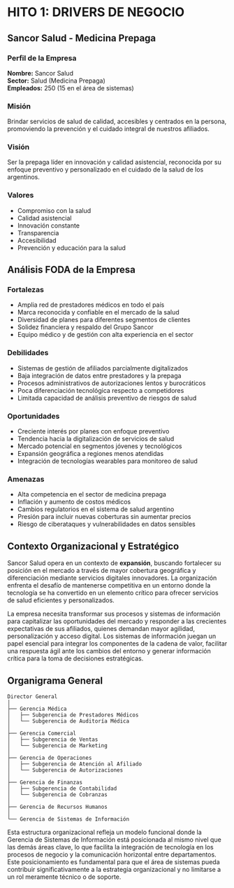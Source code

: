# HITO 1: DRIVERS DE NEGOCIO

## Sancor Salud - Medicina Prepaga

### Perfil de la Empresa

**Nombre:** Sancor Salud  
**Sector:** Salud (Medicina Prepaga)  
**Empleados:** 250 (15 en el área de sistemas)  

### Misión

Brindar servicios de salud de calidad, accesibles y centrados en la persona, promoviendo la prevención y el cuidado integral de nuestros afiliados.

### Visión

Ser la prepaga líder en innovación y calidad asistencial, reconocida por su enfoque preventivo y personalizado en el cuidado de la salud de los argentinos.

### Valores

- Compromiso con la salud
- Calidad asistencial
- Innovación constante
- Transparencia
- Accesibilidad
- Prevención y educación para la salud

## Análisis FODA de la Empresa

### Fortalezas

- Amplia red de prestadores médicos en todo el país
- Marca reconocida y confiable en el mercado de la salud
- Diversidad de planes para diferentes segmentos de clientes
- Solidez financiera y respaldo del Grupo Sancor
- Equipo médico y de gestión con alta experiencia en el sector

### Debilidades

- Sistemas de gestión de afiliados parcialmente digitalizados
- Baja integración de datos entre prestadores y la prepaga
- Procesos administrativos de autorizaciones lentos y burocráticos
- Poca diferenciación tecnológica respecto a competidores
- Limitada capacidad de análisis preventivo de riesgos de salud

### Oportunidades

- Creciente interés por planes con enfoque preventivo
- Tendencia hacia la digitalización de servicios de salud
- Mercado potencial en segmentos jóvenes y tecnológicos
- Expansión geográfica a regiones menos atendidas
- Integración de tecnologías wearables para monitoreo de salud

### Amenazas

- Alta competencia en el sector de medicina prepaga
- Inflación y aumento de costos médicos
- Cambios regulatorios en el sistema de salud argentino
- Presión para incluir nuevas coberturas sin aumentar precios
- Riesgo de ciberataques y vulnerabilidades en datos sensibles

## Contexto Organizacional y Estratégico

Sancor Salud opera en un contexto de **expansión**, buscando fortalecer su posición en el mercado a través de mayor cobertura geográfica y diferenciación mediante servicios digitales innovadores. La organización enfrenta el desafío de mantenerse competitiva en un entorno donde la tecnología se ha convertido en un elemento crítico para ofrecer servicios de salud eficientes y personalizados.

La empresa necesita transformar sus procesos y sistemas de información para capitalizar las oportunidades del mercado y responder a las crecientes expectativas de sus afiliados, quienes demandan mayor agilidad, personalización y acceso digital. Los sistemas de información juegan un papel esencial para integrar los componentes de la cadena de valor, facilitar una respuesta ágil ante los cambios del entorno y generar información crítica para la toma de decisiones estratégicas.

## Organigrama General

```
Director General
│
├── Gerencia Médica
│   ├── Subgerencia de Prestadores Médicos
│   └── Subgerencia de Auditoría Médica
│
├── Gerencia Comercial
│   ├── Subgerencia de Ventas
│   └── Subgerencia de Marketing
│
├── Gerencia de Operaciones
│   ├── Subgerencia de Atención al Afiliado
│   └── Subgerencia de Autorizaciones
│
├── Gerencia de Finanzas
│   ├── Subgerencia de Contabilidad
│   └── Subgerencia de Cobranzas
│
├── Gerencia de Recursos Humanos
│
└── Gerencia de Sistemas de Información
```

Esta estructura organizacional refleja un modelo funcional donde la Gerencia de Sistemas de Información está posicionada al mismo nivel que las demás áreas clave, lo que facilita la integración de tecnología en los procesos de negocio y la comunicación horizontal entre departamentos. Este posicionamiento es fundamental para que el área de sistemas pueda contribuir significativamente a la estrategia organizacional y no limitarse a un rol meramente técnico o de soporte.
